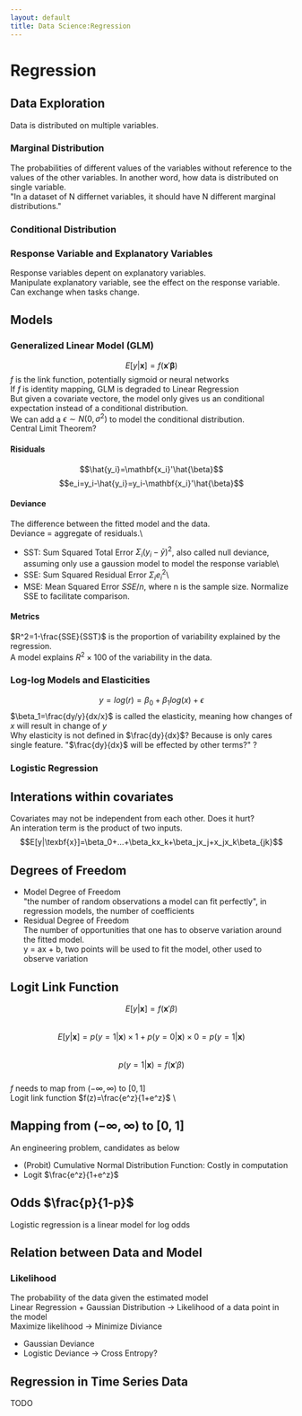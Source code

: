 ```yaml
---
layout: default
title: Data Science:Regression
---
```

# Regression
## Data Exploration
Data is distributed on multiple variables.
### Marginal Distribution
The probabilities of different values of the variables without reference to the values of the other variables. In another word, how data is distributed on single variable.\
"In a dataset of N differnet variables, it should have N different marginal distributions."
### Conditional Distribution
### Response Variable and Explanatory Variables
Response variables depent on explanatory variables.\
Manipulate explanatory variable, see the effect on the response variable.\
Can exchange when tasks change.
## Models
### Generalized Linear Model (GLM)
$$E[y|\mathbf{x}]=f(\mathbf{x}'\mathbf{\beta})$$
$f$ is the link function, potentially sigmoid or neural networks \
If $f$ is identity mapping, GLM is degraded to Linear Regression \
But given a covariate vectore, the model only gives us an conditional expectation instead of a conditional distribution.\
We can add a $\epsilon\sim N(0, \sigma^2)$ to model the conditional distribution.\
Central Limit Theorem?
#### Risiduals
$$\hat{y_i}=\mathbf{x_i}'\hat{\beta}$$
$$e_i=y_i-\hat{y_i}=y_i-\mathbf{x_i}'\hat{\beta}$$
#### Deviance
The difference between the fitted model and the data.\
Deviance = aggregate of residuals.\
- SST: Sum Squared Total Error $\Sigma_i{(y_i-\bar{y})^2}$, also called null deviance, assuming only use a gaussion model to model the response variable\
- SSE: Sum Squared Residual Error $\Sigma_i{e_i^2}$\
- MSE: Mean Squared Error $SSE/n$, where n is the sample size. Normalize SSE to facilitate comparison.
#### Metrics
$R^2=1-\frac{SSE}{SST}$ is the proportion of variability explained by the regression.\
A model explains $R^2\times100%$ of the variability in the data.


### Log-log Models and Elasticities
$$y=log(r)=\beta_0+\beta_1log(x)+\epsilon$$
$\beta_1=\frac{dy/y}{dx/x}$ is called the elasticity, meaning how changes of $x$ will result in change of $y$\
Why elasticity is not defined in $\frac{dy}{dx}$? Because is only cares single feature. "$\frac{dy}{dx}$ will be effected by other terms?" ?
### Logistic Regression 
## Interations within covariates
Covariates may not be independent from each other. Does it hurt?\
An interation term is the product of two inputs.
$$E[y|\texbf{x}]=\beta_0+...+\beta_kx_k+\beta_jx_j+x_jx_k\beta_{jk}$$

## Degrees of Freedom
- Model Degree of Freedom \
"the number of random observations a model can fit perfectly", in regression models, the number of coefficients
- Residual Degree of Freedom \
The number of opportunities that one has to observe variation around the fitted model. \
y = ax + b, two points will be used to fit the model, other used to observe variation

## Logit Link Function
$$E[y|\mathbf{x}]=f(\mathbf{x}'\beta)$$ \
$$E[y|\mathbf{x}]=p(y=1|\mathbf{x})\times1+p(y=0|\mathbf{x})\times0=p(y=1|\mathbf{x})$$ \
$$p(y=1|\mathbf{x})=f(\mathbf{x}'\beta)$$ \
$f$ needs to map from $(-\infty,\infty)$ to $[0, 1]$ \
Logit link function $f(z)=\frac{e^z}{1+e^z}$ \

## Mapping from $(-\infty, \infty)$ to [0, 1]
An engineering problem, candidates as below
- (Probit) Cumulative Normal Distribution Function: Costly in computation
- Logit $\frac{e^z}{1+e^z}$

## Odds $\frac{p}{1-p}$
Logistic regression is a linear model for log odds

## Relation between Data and Model
### Likelihood
The probability of the data given the estimated model \
Linear Regression + Gaussian Distribution -> Likelihood of a data point in the model \
Maximize likelihood -> Minimize Diviance
- Gaussian Deviance
- Logistic Deviance -> Cross Entropy?

## Regression in Time Series Data
TODO


